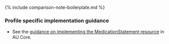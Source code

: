 {% include comparison-note-boilerplate.md %}

### Profile specific implementation guidance
- See the [guidance on implementing the MedicationStatement resource](https://build.fhir.org/ig/hl7au/au-fhir-core/StructureDefinition-au-core-medicationstatement.html#profile-specific-implementation-guidance) in AU Core.
